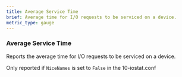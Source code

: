 ```yaml
---
title: Average Service Time
brief: Average time for I/O requests to be serviced on a device.
metric_type: gauge
---
```

### Average Service Time

Reports the average time for I/O requests to be serviced on a device.

Only reported if `NiceNames` is set to `False` in the 10-iostat.conf